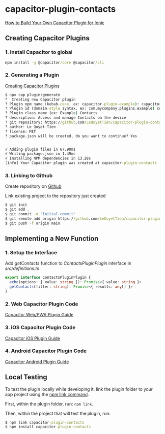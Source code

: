 # capacitor-plugin-contacts

[How to Build Your Own Capacitor Plugin for Ionic](https://devdactic.com/build-capacitor-plugin/)

## Creating Capacitor Plugins

### 1. Install Capacitor to global

```cmd
npm install -g @capacitor/core @capacitor/cli
```

### 2. Generating a Plugin

[Creating Capacitor Plugins](https://capacitorjs.com/docs/plugins/creating-plugins)

```cmd
$ npx cap plugin:generate
*  Creating new Capacitor plugin
? Plugin npm name (kebab-case. ex: capacitor-plugin-example): capacitor-plugin-contacts
? Plugin id (domain-style syntax. ex: com.mycompany.plugins.example) com.lequyettien.plugins.contacts
? Plugin class name (ex: Example) Contacts
? description: Access and manage Contacts on the device
? git repository: https://github.com/LeQuyetTien/capacitor-plugin-contacts.git
? author: Le Quyet Tien
? license: MIT
? package.json will be created, do you want to continue? Yes


√ Adding plugin files in 67.90ms
√ Writing package.json in 1.49ms
√ Installing NPM dependencies in 13.28s
[info] Your Capacitor plugin was created at capacitor-plugin-contacts
```

### 3. Linking to Github

Create repository on [Github](https://github.com/new)

Link existing project to the repository just created

```cmd
$ git init
$ git add .
$ git commit -m "Initial commit"
$ git remote add origin https://github.com/LeQuyetTien/capacitor-plugin-contacts.git
$ git push -f origin main
```

## Implementing a New Function

### 1. Setup the Interface

Add _getContacts_ function to _ContactsPluginPlugin_ interface in _src/definitions.ts_

```ts
export interface ContactsPluginPlugin {
  echo(options: { value: string }): Promise<{ value: string }>
  getContacts(filter: string): Promise<{ results: any[] }>
}
```

### 2. Web Capacitor Plugin Code

[Capacitor Web/PWA Plugin Guide](https://capacitorjs.com/docs/plugins/web)

### 3. iOS Capacitor Plugin Code

[Capacitor iOS Plugin Guide](https://capacitorjs.com/docs/plugins/ios)

### 4. Android Capacitor Plugin Code

[Capacitor Android Plugin Guide](https://capacitorjs.com/docs/plugins/android)

## Local Testing

To test the plugin locally while developing it, link the plugin folder to your app project using the [npm link command](https://docs.npmjs.com/cli/link/).

First, within the plugin folder, run: `npm link`.

Then, within the project that will test the plugin, run:

```cmd
$ npm link capacitor-plugin-contacts
$ npm install capacitor-plugin-contacts
```
